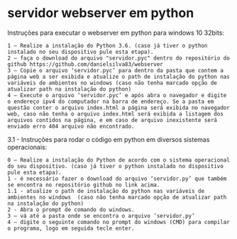 # servidor webserver em python

Instruções para executar o webserver em python para windows 10 32bits:

	1 – Realize a instalação do Python 3.6. (caso já tiver o python instalado no seu dispositivo pule esta etapa).
	2 – faça o download do arquivo "servidor.pyc" dentro do repositório do github https://github.com/danielsilva83/webserver
	3 – Copie o arquivo ‘servidor.pyc’ para dentro da pasta que contem a página web a ser exibida e atualize o path de instalação do python nas variáveis de ambientes no windows (caso não tenha marcado opção de atualizar path na instalação do python)
	4 – Execute o arquivo ‘servidor.pyc’ e após abra o navegador e digite o endereço ipv4 do computador na barra de endereço. Se a pasta em questão conter o arquivo index.html a página será exibida no navegador web, caso não tenha o arquivo index.html será exibida a listagem dos arquivos contidos na página, e em caso de arquivo inexistente será enviado erro 404 arquivo não encontrado.

3.1 -	Instruções para rodar  o código em python em diversos sistemas operacionais:

	0 – Realize a instalação do Python de acordo com o sistema operacional do seu dispositivo. (caso já tiver o python instalado no dispositivo  pule esta etapa).
	1 - é necessário fazer o download do arquivo ‘servidor.py’ que também se encontra no repositório github no link acima.
	1.1 - atualize o path de instalação do python nas variáveis de ambientes no windows  (caso não tenha marcado opção de atualizar path na instalação do python)
	2 - Abra o prompt de comando do windows.
	3 – vá até a pasta onde se encontra o arquivo ‘servidor.py’
	4 – digite o seguinte comando no prompt do windows (CMD) para compilar o programa, logo em seguida tecle enter.
